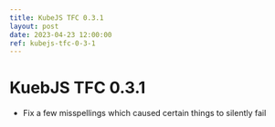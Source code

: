 ```yaml
---
title: KubeJS TFC 0.3.1
layout: post
date: 2023-04-23 12:00:00
ref: kubejs-tfc-0-3-1
---
```


# KuebJS TFC 0.3.1

- Fix a few misspellings which caused certain things to silently fail
